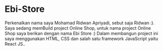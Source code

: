 # Ebi-Store

Perkenalkan nama saya Mohamad Ridwan Apriyadi, sebut saja Ridwan :). 
Saya sedang memBuild project Online Shop, untuk nama project Online Shop saya berikan dengan nama Ebi Store :)
Dalam membangun project ini saya menggunakan HTML, CSS dan salah satu framework JavaScript yaitu React JS..
